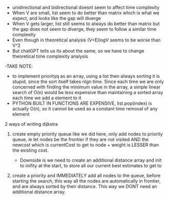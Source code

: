 - unidirectional and bidirectional doesnt seem to affect time complexity
- When V are small, list seem to do better than matrix which is what we expect, and looks like the gap will diverge
- When V gets larger, list still seems to always do better than matrix but the gap does not seem to diverge, they seem to follow a similar time complexity
- Even though in theoretical analysis (V+E)logV seems to be worse than V^2
- But chatGPT tells us its about the same, so we have to change theoretical time complexity analysis

-TAKE NOTE:
- to implement priorityq as an array, using a list then always sorting it is stupid, since the sort itself takes nlgn time. Since each time we are only concerned with finding the minimum value in the array, a simple linear search of O(n) would be less expensive than maintaining a sorted array each time we add a element to it
- PYTHON BUILT IN FUNCTIONS ARE EXPENSIVE, list.pop(index) is actually O(n), so it cannot be used as a constant time removal of any element


2 ways of writing dijkstra

1. create empty priority queue like we did here, only add nodes to priority queue, ie let nodes be the frontier if they are not visited AND the newcost which is currentCost to get to node + weight is LESSER than the existing cost. 
    - Downside is we need to create an additional distance array and init to inifity at the start, to store all our current best estimates to get to
    
2. create a priority and IMMEDIATELY add all nodes to the queue, before starting the search, this way all the nodes are automatically in frontier, and are always sorted by their distance. This way we DONT need an additional distance array.